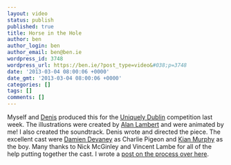 ```yaml
---
layout: video
status: publish
published: true
title: Horse in the Hole
author: ben
author_login: ben
author_email: ben@ben.ie
wordpress_id: 3748
wordpress_url: https://ben.ie/?post_type=video&#038;p=3748
date: '2013-03-04 08:00:06 +0000'
date_gmt: '2013-03-04 08:00:06 +0000'
categories: []
tags: []
comments: []
---
```

<p>Myself and <a href="https://barrysfilm.com/about-the-film/directors-statement/" target="_blank">Denis</a> produced this for the <a href="https://uniquelydublin.ie" target="_blank">Uniquely Dublin</a> competition last week. The illustrations were created by <a href="https://www.metaldragon.net/index.html" target="_blank">Alan Lambert</a> and were animated by me! I also created the soundtrack. Denis wrote and directed the piece. The excellent cast were <a href="https://www.actorsandmovers.com/males/damien_devaney.html" target="_blank">Damien Devaney</a> as Charlie Pigeon and <a href="https://youngartistsmanagement.com/KianMurphy.html" target="_blank">Kian Murphy</a> as the boy. Many thanks to Nick McGinley and Vincent Lambe for all of the help putting together the cast. I wrote a <a title="Horse in The Hole" href="https://ben.ie/horse-in-the-hole/">post on the process over here</a>.</p>
